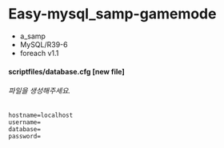 # Easy-mysql_samp-gamemode

* a_samp
* MySQL/R39-6
* foreach v1.1

#### scriptfiles/database.cfg [new file]
###### 파일을 생성해주세요.
    hostname=localhost
    username=
    database=
    password=